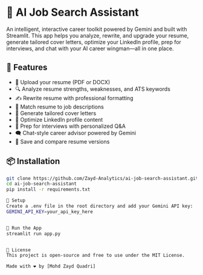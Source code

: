 # 🧠 AI Job Search Assistant

An intelligent, interactive career toolkit powered by Gemini and built with Streamlit. This app helps you analyze, rewrite, and upgrade your resume, generate tailored cover letters, optimize your LinkedIn profile, prep for interviews, and chat with your AI career wingman—all in one place.

## 🚀 Features

- 📄 Upload your resume (PDF or DOCX)
- 🔍 Analyze resume strengths, weaknesses, and ATS keywords
- ✍️ Rewrite resume with professional formatting
- 🎯 Match resume to job descriptions
- 💼 Generate tailored cover letters
- 🔗 Optimize LinkedIn profile content
- 🎤 Prep for interviews with personalized Q&A
- 🗨️ Chat-style career advisor powered by Gemini
- 💾 Save and compare resume versions

## 📦 Installation

```bash
git clone https://github.com/Zayd-Analytics/ai-job-search-assistant.git
cd ai-job-search-assistant
pip install -r requirements.txt

🔑 Setup
Create a .env file in the root directory and add your Gemini API key:
GEMINI_API_KEY=your_api_key_here


🧪 Run the App
streamlit run app.py


📄 License
This project is open-source and free to use under the MIT License.

Made with ❤️ by [Mohd Zayd Quadri]

